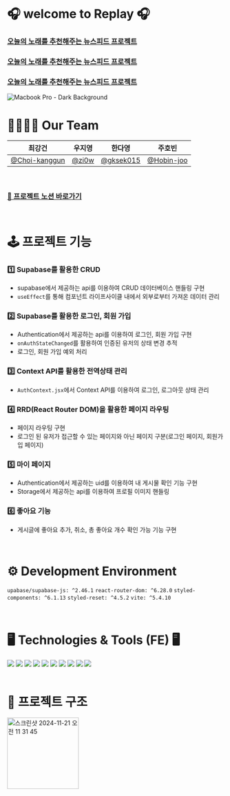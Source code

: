 # 🎧 welcome to Replay 🎧

### [오늘의 노래를 추천해주는 뉴스피드 프로젝트](news-feed-brown.vercel.app)
### [오늘의 노래를 추천해주는 뉴스피드 프로젝트](https://news-feed-ik7l854vl-kangguns-projects.vercel.app)
### [오늘의 노래를 추천해주는 뉴스피드 프로젝트](news-feed-ik7l854vl-kangguns-projects.vercel.app)

![Macbook Pro - Dark Background](https://github.com/user-attachments/assets/da7200bf-fd98-46f2-98b2-9cbf2075d0b9)

# 👨‍👩‍👧‍👦 Our Team 
| 최강건        |    우지영      |  한다영        |    주호빈      |
| ------------ | ------------ | ------------ | ------------ |
| [@Choi-kanggun](https://github.com/Choi-kanggun) | [@zi0w](https://github.com/zi0w) | [@gksek015](https://github.com/gksek015)   |    [@Hobin-joo](https://github.com/Hobin-joo/) |

<br/>

### [📝 프로젝트 노션 바로가기](https://teamsparta.notion.site/6-27368f84d2f24eee8d91744ebb484959)

<br/>


# 🕹️ 프로젝트 기능
### 1️⃣ Supabase를 활용한 CRUD
- supabase에서 제공하는 api를 이용하여 CRUD 데이터베이스 핸들링 구현
- `useEffect`를 통해 컴포넌트 라이프사이클 내에서 외부로부터 가져온 데이터 관리
  
### 2️⃣ Supabase를 활용한 로그인, 회원 가입
- Authentication에서 제공하는 api를 이용하여 로그인, 회원 가입 구현
- `onAuthStateChanged`를 활용하여 인증된 유저의 상태 변경 추적
- 로그인, 회원 가입 예외 처리
  
### 3️⃣ Context API를 활용한 전역상태 관리
- `AuthContext.jsx`에서 Context API를 이용하여 로그인, 로그아웃 상태 관리

### 4️⃣ RRD(React Router DOM)을 활용한 페이지 라우팅
- 페이지 라우팅 구현
- 로그인 된 유저가 접근할 수 있는 페이지와 아닌 페이지 구분(로그인 페이지, 회원가입 페이지)
  
### 5️⃣ 마이 페이지
- Authentication에서 제공하는 uid를 이용하여 내 게시물 확인 기능 구현
- Storage에서 제공하는 api를 이용하여 프로필 이미지 핸들링

### 6️⃣ 좋아요 기능
- 게시글에 좋아요 추가, 취소, 총 좋아요 개수 확인 가능 기능 구현

<br/>

# ⚙️ Development Environment
`upabase/supabase-js: ^2.46.1` `react-router-dom: ^6.28.0` `styled-components: ^6.1.13` `styled-reset: ^4.5.2` `vite: ^5.4.10`

<br/>

# 🖥️ Technologies & Tools (FE) 🖥️
<div>
<img src="https://img.shields.io/badge/Javascript-F7DF1E?style=flat&logo=Javascript&logoColor=white" />
<img src="https://img.shields.io/badge/React-61DAFB?style=flat&logo=React&logoColor=white" />
<img src="https://img.shields.io/badge/CSS-1572B6?style=flat&logo=CSS&logoColor=white" />
<img src="https://img.shields.io/badge/StyledComponent-FF4785?style=flat-square&logo=StyledComponent&logoColor=white"/>
<img src="https://img.shields.io/badge/Vercel-000000?style=flat-square&logo=Vercel&logoColor=white"/>
<img src="https://img.shields.io/badge/Git-F05032?style=flat-square&logo=git&logoColor=white"/>
<img src="https://img.shields.io/badge/Github-181717?style=flat-square&logo=github&logoColor=white"/>
<img src="https://img.shields.io/badge/Notion-000000?style=flat-square&logo=Notion&logoColor=white"/>
<img src="https://img.shields.io/badge/Slack-4A154B?style=flat-square&logo=Slack&logoColor=white"/>
<img src="https://img.shields.io/badge/Figma-F24E1E?style=flat-square&logo=Figma&logoColor=white"/>
</div>

<br/>

# 🌳 프로젝트 구조
<img width="166" alt="스크린샷 2024-11-21 오전 11 31 45" src="https://github.com/user-attachments/assets/40302776-ddea-428d-835c-3a09e512a989">

